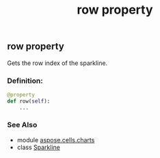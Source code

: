 ﻿---
title: row property
second_title: Aspose.Cells for Python via .NET API References
description: 
type: docs
weight: 60
url: /aspose.cells.charts/sparkline/row/
is_root: false
---

## row property


Gets the row index of the sparkline.
### Definition:
```python
@property
def row(self):
    ...
```

### See Also
* module [aspose.cells.charts](../../)
* class [Sparkline](/cells/python-net/aspose.cells.charts/sparkline)
